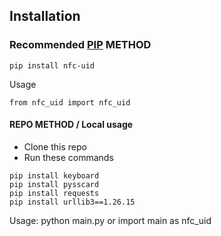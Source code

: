 ## Installation

### Recommended <a href="https://pypi.org/project/nfc-uid/">PIP</a> METHOD

```
pip install nfc-uid
```
Usage
```
from nfc_uid import nfc_uid
```


#### REPO METHOD / Local usage
- Clone this repo
- Run these commands
```
pip install keyboard
pip install pysscard
pip install requests
pip install urllib3==1.26.15
```

Usage: python main.py or import main as nfc_uid
